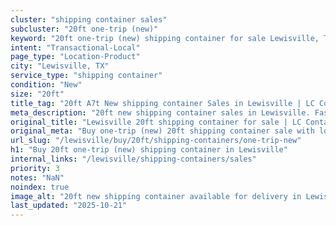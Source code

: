 ```yaml
---
cluster: "shipping container sales"
subcluster: "20ft one-trip (new)"
keyword: "20ft one-trip (new) shipping container for sale Lewisville, TX"
intent: "Transactional-Local"
page_type: "Location-Product"
city: "Lewisville, TX"
service_type: "shipping container"
condition: "New"
size: "20ft"
title_tag: "20ft A7t New shipping container Sales in Lewisville | LC Container"
meta_description: "20ft new shipping container sales in Lewisville. Fast delivery, competitive pricing. Serving shipping containers area. Quote ID: QJV. Call (214) 524-4168 for your free quote today."
original_title: "Lewisville 20ft shipping container for sale | LC Container"
original_meta: "Buy one-trip (new) 20ft shipping container sale with local delivery in Lewisville, TX. LC Container — local Since 2003. Request a fast quote today."
url_slug: "/lewisville/buy/20ft/shipping-containers/one-trip-new"
h1: "Buy 20ft one-trip (new) shipping container in Lewisville"
internal_links: "/lewisville/shipping-containers/sales"
priority: 3
notes: "NaN"
noindex: true
image_alt: "20ft new shipping container available for delivery in Lewisville"
last_updated: "2025-10-21"
---
```


<!-- TODO: Add unique city/inventory copy, images, and internal links here. -->
